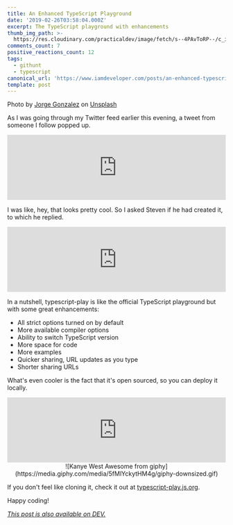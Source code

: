 ```yaml
---
title: An Enhanced TypeScript Playground
date: '2019-02-26T03:58:04.000Z'
excerpt: The TypeScript playground with enhancements
thumb_img_path: >-
  https://res.cloudinary.com/practicaldev/image/fetch/s--4PAvToRP--/c_imagga_scale,f_auto,fl_progressive,h_420,q_auto,w_1000/https://thepracticaldev.s3.amazonaws.com/i/5rrpk58vqffc396paebe.jpg
comments_count: 7
positive_reactions_count: 12
tags:
  - githunt
  - typescript
canonical_url: 'https://www.iamdeveloper.com/posts/an-enhanced-typescript-playground-49j6/'
template: post
---
```



Photo by [Jorge Gonzalez](https://unsplash.com/photos/XGG12wqCkk8?utm_source=unsplash&utm_medium=referral&utm_content=creditCopyText) on [Unsplash](https://unsplash.com/search/photos/playground?utm_source=unsplash&utm_medium=referral&utm_content=creditCopyText)

As I was going through my Twitter feed earlier this evening, a tweet from someone I follow popped up.


<iframe class="liquidTag" src="https://dev.to/embed/twitter?args=1100193610631397376" style="border: 0; width: 100%;"></iframe>


I was like, hey, that looks pretty cool. So I asked Steven if he had created it, to which he replied.


<iframe class="liquidTag" src="https://dev.to/embed/twitter?args=1100197435832446976" style="border: 0; width: 100%;"></iframe>


In a nutshell, typescript-play is like the official TypeScript playground but with some great enhancements:

* All strict options turned on by default
* More available compiler options
* Ability to switch TypeScript version
* More space for code
* More examples
* Quicker sharing, URL updates as you type
* Shorter sharing URLs

What's even cooler is the fact that it's open sourced, so you can deploy it locally.


<iframe class="liquidTag" src="https://dev.to/embed/github?args=https%3A%2F%2Fgithub.com%2Fagentcooper%2Ftypescript-play" style="border: 0; width: 100%;"></iframe>


<center>![Kanye West Awesome from giphy](https://media.giphy.com/media/5fMlYckytHM4g/giphy-downsized.gif)</center>
 
If you don't feel like cloning it, check it out at [typescript-play.js.org](https://typescript-play.js.org).

Happy coding!

*[This post is also available on DEV.](https://dev.to/nickytonline/an-enhanced-typescript-playground-49j6)*


<script>
const parent = document.getElementsByTagName('head')[0];
const script = document.createElement('script');
script.type = 'text/javascript';
script.src = 'https://cdnjs.cloudflare.com/ajax/libs/iframe-resizer/4.1.1/iframeResizer.min.js';
script.charset = 'utf-8';
script.onload = function() {
    window.iFrameResize({}, '.liquidTag');
};
parent.appendChild(script);
</script>    
